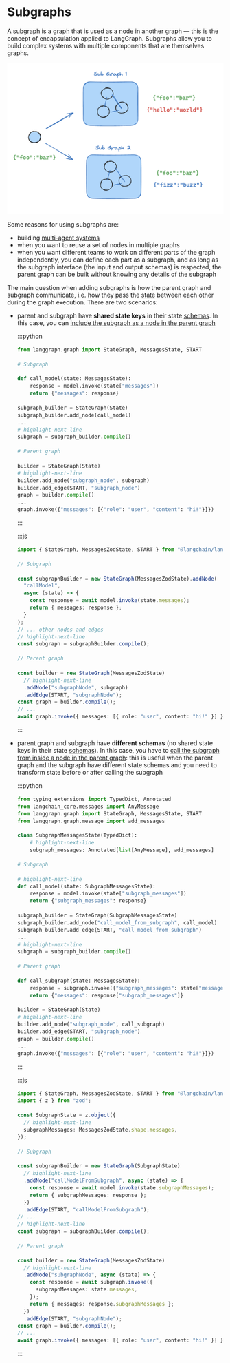 # Subgraphs

A subgraph is a [graph](low_level.md#graphs) that is used as a [node](low_level.md#nodes) in another graph — this is the concept of encapsulation applied to LangGraph. Subgraphs allow you to build complex systems with multiple components that are themselves graphs.

![Subgraph](img/subgraph.png)

Some reasons for using subgraphs are:

- building [multi-agent systems](multi_agent.md)
- when you want to reuse a set of nodes in multiple graphs
- when you want different teams to work on different parts of the graph independently, you can define each part as a subgraph, and as long as the subgraph interface (the input and output schemas) is respected, the parent graph can be built without knowing any details of the subgraph

The main question when adding subgraphs is how the parent graph and subgraph communicate, i.e. how they pass the [state](low_level.md#state) between each other during the graph execution. There are two scenarios:

- parent and subgraph have **shared state keys** in their state [schemas](low_level.md#state). In this case, you can [include the subgraph as a node in the parent graph](../how-tos/subgraph.ipynb#shared-state-schemas)

  :::python

  ```python
  from langgraph.graph import StateGraph, MessagesState, START

  # Subgraph

  def call_model(state: MessagesState):
      response = model.invoke(state["messages"])
      return {"messages": response}

  subgraph_builder = StateGraph(State)
  subgraph_builder.add_node(call_model)
  ...
  # highlight-next-line
  subgraph = subgraph_builder.compile()

  # Parent graph

  builder = StateGraph(State)
  # highlight-next-line
  builder.add_node("subgraph_node", subgraph)
  builder.add_edge(START, "subgraph_node")
  graph = builder.compile()
  ...
  graph.invoke({"messages": [{"role": "user", "content": "hi!"}]})
  ```

  :::

  :::js

  ```typescript
  import { StateGraph, MessagesZodState, START } from "@langchain/langgraph";

  // Subgraph

  const subgraphBuilder = new StateGraph(MessagesZodState).addNode(
    "callModel",
    async (state) => {
      const response = await model.invoke(state.messages);
      return { messages: response };
    }
  );
  // ... other nodes and edges
  // highlight-next-line
  const subgraph = subgraphBuilder.compile();

  // Parent graph

  const builder = new StateGraph(MessagesZodState)
    // highlight-next-line
    .addNode("subgraphNode", subgraph)
    .addEdge(START, "subgraphNode");
  const graph = builder.compile();
  // ...
  await graph.invoke({ messages: [{ role: "user", content: "hi!" }] });
  ```

  :::

- parent graph and subgraph have **different schemas** (no shared state keys in their state [schemas](low_level.md#state)). In this case, you have to [call the subgraph from inside a node in the parent graph](../how-tos/subgraph.ipynb#different-state-schemas): this is useful when the parent graph and the subgraph have different state schemas and you need to transform state before or after calling the subgraph

  :::python

  ```python
  from typing_extensions import TypedDict, Annotated
  from langchain_core.messages import AnyMessage
  from langgraph.graph import StateGraph, MessagesState, START
  from langgraph.graph.message import add_messages

  class SubgraphMessagesState(TypedDict):
      # highlight-next-line
      subgraph_messages: Annotated[list[AnyMessage], add_messages]

  # Subgraph

  # highlight-next-line
  def call_model(state: SubgraphMessagesState):
      response = model.invoke(state["subgraph_messages"])
      return {"subgraph_messages": response}

  subgraph_builder = StateGraph(SubgraphMessagesState)
  subgraph_builder.add_node("call_model_from_subgraph", call_model)
  subgraph_builder.add_edge(START, "call_model_from_subgraph")
  ...
  # highlight-next-line
  subgraph = subgraph_builder.compile()

  # Parent graph

  def call_subgraph(state: MessagesState):
      response = subgraph.invoke({"subgraph_messages": state["messages"]})
      return {"messages": response["subgraph_messages"]}

  builder = StateGraph(State)
  # highlight-next-line
  builder.add_node("subgraph_node", call_subgraph)
  builder.add_edge(START, "subgraph_node")
  graph = builder.compile()
  ...
  graph.invoke({"messages": [{"role": "user", "content": "hi!"}]})
  ```

  :::

  :::js

  ```typescript
  import { StateGraph, MessagesZodState, START } from "@langchain/langgraph";
  import { z } from "zod";

  const SubgraphState = z.object({
    // highlight-next-line
    subgraphMessages: MessagesZodState.shape.messages,
  });

  // Subgraph

  const subgraphBuilder = new StateGraph(SubgraphState)
    // highlight-next-line
    .addNode("callModelFromSubgraph", async (state) => {
      const response = await model.invoke(state.subgraphMessages);
      return { subgraphMessages: response };
    })
    .addEdge(START, "callModelFromSubgraph");
  // ...
  // highlight-next-line
  const subgraph = subgraphBuilder.compile();

  // Parent graph

  const builder = new StateGraph(MessagesZodState)
    // highlight-next-line
    .addNode("subgraphNode", async (state) => {
      const response = await subgraph.invoke({
        subgraphMessages: state.messages,
      });
      return { messages: response.subgraphMessages };
    })
    .addEdge(START, "subgraphNode");
  const graph = builder.compile();
  // ...
  await graph.invoke({ messages: [{ role: "user", content: "hi!" }] });
  ```

  :::
